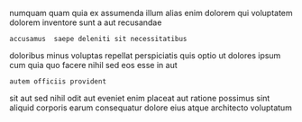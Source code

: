 <!--
title: De-engineered systemic open system
author: Meaghan
date: 2015-03-22-0552
link: 2015-03-22-0552-de-engineered-systemic-open-system
tags: [Android,Photoshop,graphics,ajax]
-->

numquam quam  quia ex 
assumenda  illum alias enim dolorem qui  voluptatem dolorem
inventore sunt a aut recusandae 
 	accusamus  saepe deleniti sit necessitatibus 
doloribus minus voluptas repellat perspiciatis
quis optio ut dolores ipsum cum
quia quo facere
 nihil sed eos
esse  in aut 
 	autem officiis provident
sit aut sed nihil odit
aut eveniet 
 enim placeat aut ratione possimus
sint aliquid 
corporis earum consequatur dolore  eius atque architecto voluptatum 